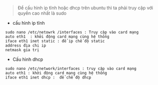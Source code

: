 > Để cấu hình ip tĩnh hoặc dhcp trên ubuntu thì ta phải truy cập với quyền cao nhất là sudo
- cấu hình ip tĩnh 
```
sudo nano /etc/netowrk /interfaces : Truy cập vào card mạng
auto eth1  : khởi động card mạng cùng hệ thống
iface eth1 inet static : để ip chế độ static
address địa chi ip 
netmask gia trị 
```

- Cấu hình dhcp
```
sudo nano /etc/network/interfaces : truy cập vào card mạng
auto eth1 : khởi động card mạng cùng hệ thống
iface eth1 inet dhcp :  để chế độ dhcp 
```		
		
		
